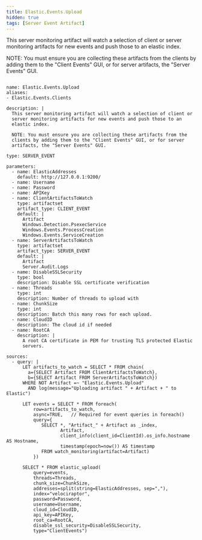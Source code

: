 ```yaml
---
title: Elastic.Events.Upload
hidden: true
tags: [Server Event Artifact]
---
```


This server monitoring artifact will watch a selection of client or
server monitoring artifacts for new events and push those to an
elastic index.

NOTE: You must ensure you are collecting these artifacts from the
clients by adding them to the "Client Events" GUI, or for server
artifacts, the "Server Events" GUI.


<pre><code class="language-yaml">
name: Elastic.Events.Upload
aliases:
- Elastic.Events.Clients

description: |
  This server monitoring artifact will watch a selection of client or
  server monitoring artifacts for new events and push those to an
  elastic index.

  NOTE: You must ensure you are collecting these artifacts from the
  clients by adding them to the &quot;Client Events&quot; GUI, or for server
  artifacts, the &quot;Server Events&quot; GUI.

type: SERVER_EVENT

parameters:
  - name: ElasticAddresses
    default: http://127.0.0.1:9200/
  - name: Username
  - name: Password
  - name: APIKey
  - name: ClientArtifactsToWatch
    type: artifactset
    artifact_type: CLIENT_EVENT
    default: |
      Artifact
      Windows.Detection.PsexecService
      Windows.Events.ProcessCreation
      Windows.Events.ServiceCreation
  - name: ServerArtifactsToWatch
    type: artifactset
    artifact_type: SERVER_EVENT
    default: |
      Artifact
      Server.Audit.Logs
  - name: DisableSSLSecurity
    type: bool
    description: Disable SSL certificate verification
  - name: Threads
    type: int
    description: Number of threads to upload with
  - name: ChunkSize
    type: int
    description: Batch this many rows for each upload.
  - name: CloudID
    description: The cloud id if needed
  - name: RootCA
    description: |
      A root CA certificate in PEM for trusting TLS protected Elastic
      servers.

sources:
  - query: |
      LET artifacts_to_watch = SELECT * FROM chain(
        a={SELECT Artifact FROM ClientArtifactsToWatch},
        b={SELECT Artifact FROM ServerArtifactsToWatch})
      WHERE NOT Artifact =~ &quot;Elastic.Events.Upload&quot;
        AND log(message=&quot;Uploading artifact &quot; + Artifact + &quot; to Elastic&quot;)

      LET events = SELECT * FROM foreach(
          row=artifacts_to_watch,
          async=TRUE,   // Required for event queries in foreach()
          query={
             SELECT *, &quot;Artifact_&quot; + Artifact as _index,
                    Artifact,
                    client_info(client_id=ClientId).os_info.hostname AS Hostname,
                    timestamp(epoch=now()) AS timestamp
             FROM watch_monitoring(artifact=Artifact)
          })

      SELECT * FROM elastic_upload(
          query=events,
          threads=Threads,
          chunk_size=ChunkSize,
          addresses=split(string=ElasticAddresses, sep=&quot;,&quot;),
          index=&quot;velociraptor&quot;,
          password=Password,
          username=Username,
          cloud_id=CloudID,
          api_key=APIKey,
          root_ca=RootCA,
          disable_ssl_security=DisableSSLSecurity,
          type=&quot;ClientEvents&quot;)

</code></pre>

